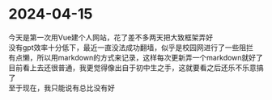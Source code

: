 # 2024-04-15
今天是第一次用Vue建个人网站，花了差不多两天把大致框架弄好  
没有gpt效率十分低下，最近一直没法成功翻墙，似乎是校园网进行了一些阻拦  
有点懒，所以用markdown的方式来记录，这样每次更新弄一个markdown就好了  
目前看上去还很普通，我更觉得像出自于初中生之手，这就要看之后还乐不乐意搞了  
至于现在，我只能说有总比没有好